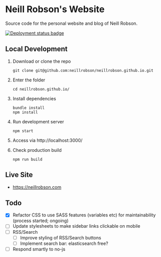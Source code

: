 # Neill Robson's Website

Source code for the personal website and blog of Neill Robson.

[![Deployment status badge](https://github.com/neillrobson/neillrobson.github.io/workflows/Publish%20Website/badge.svg)](https://github.com/neillrobson/neillrobson.github.io/actions)

## Local Development

1. Download or clone the repo

    ```
    git clone git@github.com:neillrobson/neillrobson.github.io.git
    ```

2. Enter the folder

    ```
    cd neillrobson.github.io/
    ```

3. Install dependencies

    ```
    bundle install
    npm install
    ```

4. Run development server

    ```
    npm start
    ```

5. Access via http://localhost:3000/

6. Check production build

    ```
    npm run build
    ```

## Live Site

-   https://neillrobson.com

## Todo

-   [x] Refactor CSS to use SASS features (variables etc) for maintainability (process started; ongoing)
-   [ ] Update stylesheets to make sidebar links clickable on mobile
-   [ ] RSS/Search
    -   [ ] Improve styling of RSS/Search buttons
    -   [ ] Implement search bar: elasticsearch free?
-   [ ] Respond smartly to no-js
